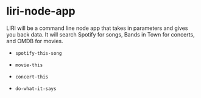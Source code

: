# liri-node-app
LIRI will be a command line node app that takes in parameters and gives you back data. It will search Spotify for songs, Bands in Town for concerts, and OMDB for movies.

   * `spotify-this-song`

   * `movie-this`

   * `concert-this`

   * `do-what-it-says`
